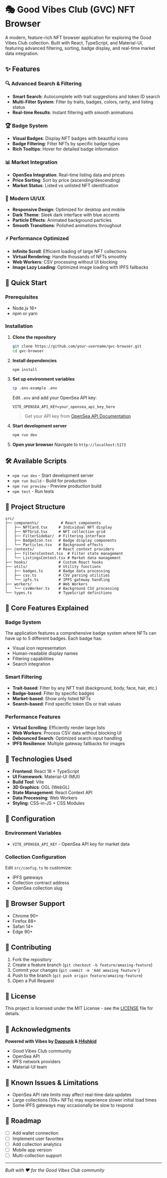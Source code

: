 # 🎭 Good Vibes Club (GVC) NFT Browser

A modern, feature-rich NFT browser application for exploring the Good Vibes Club collection. Built with React, TypeScript, and Material-UI, featuring advanced filtering, sorting, badge display, and real-time market data integration.

## ✨ Features

### 🔍 **Advanced Search & Filtering**
- **Smart Search**: Autocomplete with trait suggestions and token ID search
- **Multi-Filter System**: Filter by traits, badges, colors, rarity, and listing status
- **Real-time Results**: Instant filtering with smooth animations

### 🏆 **Badge System**
- **Visual Badges**: Display NFT badges with beautiful icons
- **Badge Filtering**: Filter NFTs by specific badge types
- **Rich Tooltips**: Hover for detailed badge information

### 📊 **Market Integration**
- **OpenSea Integration**: Real-time listing data and prices
- **Price Sorting**: Sort by price (ascending/descending)
- **Market Status**: Listed vs unlisted NFT identification

### 🎨 **Modern UI/UX**
- **Responsive Design**: Optimized for desktop and mobile
- **Dark Theme**: Sleek dark interface with blue accents
- **Particle Effects**: Animated background particles
- **Smooth Transitions**: Polished animations throughout

### ⚡ **Performance Optimized**
- **Infinite Scroll**: Efficient loading of large NFT collections
- **Virtual Rendering**: Handle thousands of NFTs smoothly
- **Web Workers**: CSV processing without UI blocking
- **Image Lazy Loading**: Optimized image loading with IPFS fallbacks

## 🚀 Quick Start

### Prerequisites
- Node.js 16+ 
- npm or yarn

### Installation

1. **Clone the repository**
   ```bash
   git clone https://github.com/your-username/gvc-browser.git
   cd gvc-browser
   ```

2. **Install dependencies**
   ```bash
   npm install
   ```

3. **Set up environment variables**
   ```bash
   cp .env.example .env
   ```
   
   Edit `.env` and add your OpenSea API key:
   ```
   VITE_OPENSEA_API_KEY=your_opensea_api_key_here
   ```
   
   > Get your API key from [OpenSea API Documentation](https://docs.opensea.io/reference/api-keys)

4. **Start development server**
   ```bash
   npm run dev
   ```

5. **Open your browser**
   Navigate to `http://localhost:5173`

## 🛠️ Available Scripts

- `npm run dev` - Start development server
- `npm run build` - Build for production
- `npm run preview` - Preview production build
- `npm test` - Run tests

## 📁 Project Structure

```
src/
├── components/          # React components
│   ├── NFTCard.tsx     # Individual NFT display
│   ├── NFTGrid.tsx     # NFT collection grid
│   ├── FilterSidebar/  # Filtering interface
│   ├── BadgeIcon.tsx   # Badge display components
│   └── Particles.tsx   # Background effects
├── contexts/           # React context providers
│   ├── FiltersContext.tsx  # Filter state management
│   └── ListingsContext.tsx # Market data management
├── hooks/              # Custom React hooks
├── utils/              # Utility functions
│   ├── badges.ts       # Badge data processing
│   ├── csv.ts          # CSV parsing utilities
│   └── ipfs.ts         # IPFS gateway handling
├── workers/            # Web Workers
│   └── csvWorker.ts    # Background CSV processing
└── types.ts            # TypeScript definitions
```

## 🎯 Core Features Explained

### Badge System
The application features a comprehensive badge system where NFTs can have up to 5 different badges. Each badge has:
- Visual icon representation
- Human-readable display names
- Filtering capabilities
- Search integration

### Smart Filtering
- **Trait-based**: Filter by any NFT trait (background, body, face, hair, etc.)
- **Badge-based**: Filter by specific badges
- **Market-based**: Show only listed NFTs
- **Search-based**: Find specific token IDs or trait values

### Performance Features
- **Virtual Scrolling**: Efficiently render large lists
- **Web Workers**: Process CSV data without blocking UI
- **Debounced Search**: Optimized search input handling
- **IPFS Resilience**: Multiple gateway fallbacks for images

## 🎨 Technologies Used

- **Frontend**: React 18 + TypeScript
- **UI Framework**: Material-UI (MUI)
- **Build Tool**: Vite
- **3D Graphics**: OGL (WebGL)
- **State Management**: React Context API
- **Data Processing**: Web Workers
- **Styling**: CSS-in-JS + CSS Modules

## 🔧 Configuration

### Environment Variables
- `VITE_OPENSEA_API_KEY` - OpenSea API key for market data

### Collection Configuration
Edit `src/config.ts` to customize:
- IPFS gateways
- Collection contract address
- OpenSea collection slug

## 📱 Browser Support

- Chrome 90+
- Firefox 88+
- Safari 14+
- Edge 90+

## 🤝 Contributing

1. Fork the repository
2. Create a feature branch (`git checkout -b feature/amazing-feature`)
3. Commit your changes (`git commit -m 'Add amazing feature'`)
4. Push to the branch (`git push origin feature/amazing-feature`)
5. Open a Pull Request

## 📄 License

This project is licensed under the MIT License - see the [LICENSE](LICENSE) file for details.

## 🙏 Acknowledgments

**Powered with Vibes by [Dappunk](https://x.com/dapppunk) & [H4shkid](https://x.com/h4shkid)**

- Good Vibes Club community
- OpenSea API
- IPFS network providers
- Material-UI team

## 🐛 Known Issues & Limitations

- OpenSea API rate limits may affect real-time data updates
- Large collections (10k+ NFTs) may experience slower initial load times
- Some IPFS gateways may occasionally be slow to respond

## 🔮 Roadmap

- [ ] Add wallet connection
- [ ] Implement user favorites
- [ ] Add collection analytics
- [ ] Mobile app version
- [ ] Multi-collection support

---

*Built with ❤️ for the Good Vibes Club community*